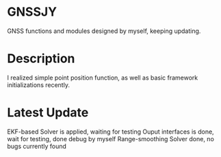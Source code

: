 # GNSSJY
GNSS functions and modules designed by myself, keeping updating.
# Description
I realized simple point position function, as well as basic framework initializations recently. 
# Latest Update
EKF-based Solver is applied, waiting for testing
Ouput interfaces is done, wait for testing, done debug by myself
Range-smoothing Solver done, no bugs currently found
